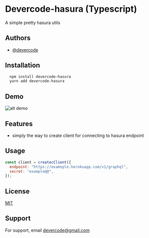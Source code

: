 # Devercode-hasura (Typescript)

A simple pretty hasura utils

## Authors

- [@devercode](https://github.com/devercode)

## Installation

```bash
  npm install devercode-hasura
  yarn add devercode-hasura
```

## Demo

![alt demo](https://user-images.githubusercontent.com/85423098/122147465-27480100-ce83-11eb-8383-19efeda5e5f4.png)

## Features

- simply the way to create client for connecting to hasura endpoint

## Usage

```javascript
const client = createcClient({
  endpoint: "https://examnple.herokuapp.com/v1/graphql",
  secret: "example@@",
});
```

## License

[MIT](https://choosealicense.com/licenses/mit/)

## Support

For support, email devercode@gmail.com

```

```
